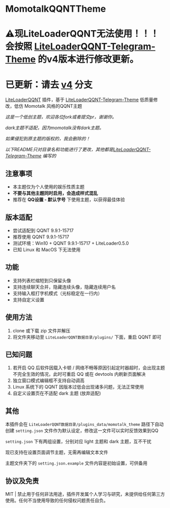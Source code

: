 # MomotalkQQNTTheme
# ⚠现LiteLoaderQQNT无法使用！！！会按照 [LiteLoaderQQNT-Telegram-Theme](https://github.com/festoney8/LiteLoaderQQNT-Telegram-Theme/tree/v4) 的v4版本进行修改更新。
# 已更新：请去 [v4](https://github.com/MiyakoLol/MomotalkNTQQ-Theme/tree/v4) 分支

[LiteLoaderQQNT](https://github.com/mo-jinran/LiteLoaderQQNT) 插件，基于 [LiteLoaderQQNT-Telegram-Theme](https://github.com/festoney8/LiteLoaderQQNT-Telegram-Theme/tree/v3) 低质量修改，低仿 Momotalk 风格的QQNT主题

*这是一个低创主题，欢迎各位fork或者提交pr，谢谢你。*

*dark主题不适配，因为momotalk没有dark主题。*

*如果侵犯到原主题的版权的，我会删除的！*

*以下README只对目录名和功能进行了更改，其他都是[LiteLoaderQQNT-Telegram-Theme](https://github.com/festoney8/LiteLoaderQQNT-Telegram-Theme/tree/v3) 编写的*

## 注意事项

- 本主题仅为个人使用的娱乐性质主题
- **不要与其他主题同时启用，会造成样式混乱**
- 推荐在 **QQ设置 - 默认字号** 下使用主题，以获得最佳体验

## 版本适配

- 尝试适配到 QQNT 9.9.1-15717
- 推荐使用 QQNT 9.9.1-15717
- 测试环境：Win10 + QQNT 9.9.1-15717 + LiteLoader0.5.0
- 已知 Linux 和 MacOS 下无法使用

## 功能

- 支持列表栏缩短到只保留头像
- 支持连续聊天合并，隐藏连续头像，隐藏连续用户名
- 支持输入框打字机模式（光标稳定在一行内）
- 支持自定义设置

## 使用方法

1. clone 或下载 zip 文件并解压
2. 将文件夹移动至 `LiteLoaderQQNT数据目录/plugins/` 下面，重启 QQNT 即可

## 已知问题

1. 若开启 QQ 后软件因载入卡顿 / 网络不畅等原因引起定时器超时，会出现主题不完全生效的情况，此时可重启 QQ 或在 devtools 内刷新页面解决
2. 独立窗口模式编辑框不支持自动调高
3. Linux 系统下的 QQNT 因版本过低会出现诸多问题，无法正常使用
4. 自定义设置页在不适配 dark 主题 (放弃适配)

## 其他

本插件会在 `LiteLoaderQQNT数据目录/plugins_data/momotalk_theme` 路径下自动创建 `setting.json` 文件作为默认设定，修改这一文件可以实时反馈效果到QQ

`setting.json` 下有两组设置，分别对应 light 主题和 dark 主题，互不干扰

现已支持在设置页面调节主题，无需再编辑文本文件

主题文件夹下的 `setting.json.example` 文件内容是初始设置，可供备用

## 协议及免责

MIT | 禁止用于任何非法用途，插件开发属个人学习与研究，未提供给任何第三方使用。任何不当使用导致的任何侵权问题责任自负。
